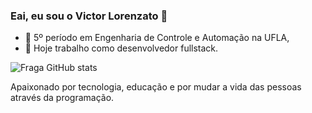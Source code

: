 ### Eai, eu sou o Victor Lorenzato 👋

- 🔭 5º período em Engenharia de Controle e Automação na UFLA, 
- 🌱 Hoje trabalho como desenvolvedor fullstack.



![Fraga GitHub stats](https://github-readme-stats.vercel.app/api?username=VictorLorenzato&show_icons=true&theme=dracula&count_private=true)


Apaixonado por tecnologia, educação e por mudar a vida das pessoas através da programação.

